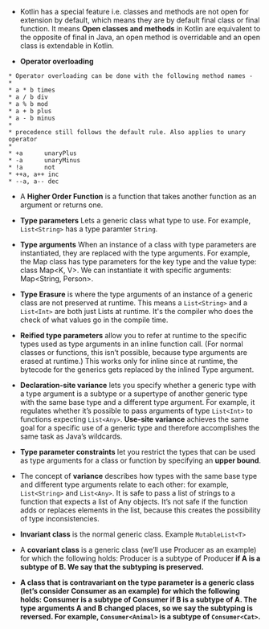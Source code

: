 - Kotlin has a special feature i.e. classes and methods are not open for extension by default, which means they are by
  default final class or final function. It means **Open classes and methods** in Kotlin are equivalent to the opposite
  of
  final in Java, an open method is overridable and an open class is extendable in Kotlin.

- **Operator overloading**

```
* Operator overloading can be done with the following method names -
*
* a * b times
* a / b div
* a % b mod
* a + b plus
* a - b minus
*
* precedence still follows the default rule. Also applies to unary operator
*
* +a      unaryPlus
* -a      unaryMinus
* !a      not
* ++a, a++ inc
* --a, a-- dec
```

- A **Higher Order Function** is a function that takes another function as an argument or returns one.

- **Type parameters** Lets a generic class what type to use. For example, `List<String>` has a type paramter `String`.

- **Type arguments** When an instance of a class with type parameters are instantiated, they are replaced with the type
  arguments. For example, the Map class has type parameters for the key type and the value type: class Map<K, V>. We can
  instantiate it with specific arguments: Map<String, Person>.

- **Type Erasure** is where the type arguments of an instance of a generic class are not preserved at runtime. This
  means a `List<String>` and a `List<Int>` are both just Lists at runtime. It's the compiler who does the check of what
  values go in the compile time.

- **Reified type parameters** allow you to refer at runtime to the specific types used as type arguments in an inline
  function call. (For normal classes or functions, this isn’t possible, because type arguments are erased at runtime.)
  This works only for inline since at runtime, the bytecode for the generics gets replaced by the inlined Type argument.

- **Declaration-site variance** lets you specify whether a generic type with a type argument is a subtype or a supertype
  of another generic type with the same base type and a different type argument. For example, it regulates whether it’s
  possible to pass arguments of type `List<Int>` to functions expecting `List<Any>`. **Use-site variance** achieves the
  same
  goal for a specific use of a generic type and therefore accomplishes the same task as Java’s wildcards.

- **Type parameter constraints** let you restrict the types that can be used as type arguments for a class or function
  by specifying an **upper bound**.

- The concept of **variance** describes how types with the same base type and different type arguments relate to each
  other: for example, `List<String>` and `List<Any>`. It is safe to pass a list of strings to a function that expects a
  list of Any objects. It’s not safe if the function
  adds or replaces elements in the list, because this creates the possibility of type inconsistencies.

- **Invariant class** is the normal generic class. Example `MutableList<T>`

- A **covariant class** is a generic class (we’ll use Producer<T> as an example) for which the following holds:
  Producer<A> is a subtype of Producer<B> if A is a subtype of B. We say that the **subtyping is preserved**.

- A class that is **contravariant** on the type parameter is a generic class (let’s consider Consumer<T> as an example)
  for which the following holds: Consumer<A> is a subtype of Consumer<B> if B is a subtype of A. The type arguments A
  and B changed places, so we say the subtyping is reversed. For example, `Consumer<Animal>` is a subtype of
  `Consumer<Cat>`.